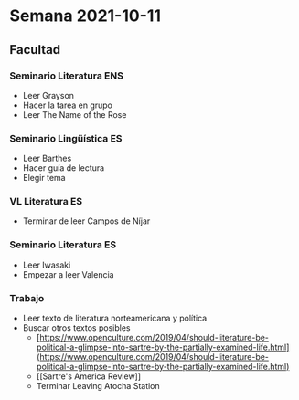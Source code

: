 
# Semana 2021-10-11

## Facultad
### Seminario Literatura ENS
-   Leer Grayson
-   Hacer la tarea en grupo
-   Leer The Name of the Rose
    
### Seminario Lingüística ES
-   Leer Barthes
-   Hacer guía de lectura
-   Elegir tema
    

### VL Literatura ES
-   Terminar de leer Campos de Níjar
    

### Seminario Literatura ES
-   Leer Iwasaki
-   Empezar a leer Valencia
    

### Trabajo

-   Leer texto de literatura norteamericana y política
-   Buscar otros textos posibles
	-   [https://www.openculture.com/2019/04/should-literature-be-political-a-glimpse-into-sartre-by-the-partially-examined-life.html](https://www.openculture.com/2019/04/should-literature-be-political-a-glimpse-into-sartre-by-the-partially-examined-life.html)
	-   [[Sartre's America Review]]
	-   Terminar Leaving Atocha Station
